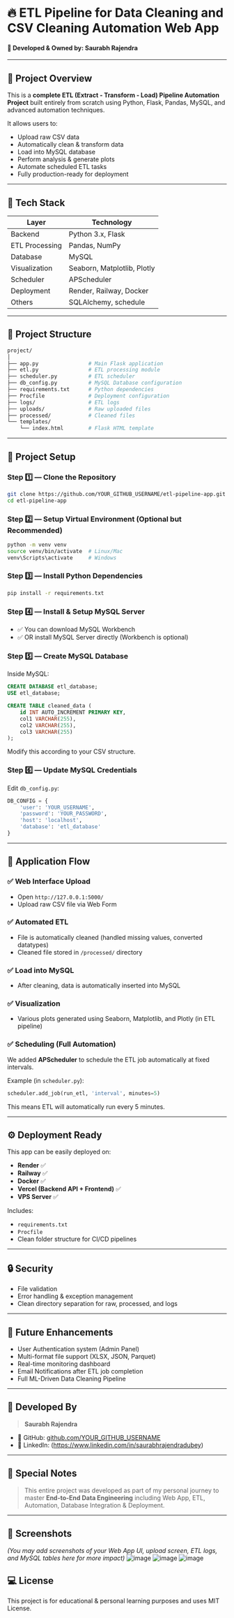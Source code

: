 
# 🔥 ETL Pipeline for Data Cleaning and CSV Cleaning Automation Web App

#### 👑 Developed & Owned by: **Saurabh Rajendra**

---

## 🚀 Project Overview

This is a **complete ETL (Extract - Transform - Load) Pipeline Automation Project** built entirely from scratch using Python, Flask, Pandas, MySQL, and advanced automation techniques.

It allows users to:

- Upload raw CSV data
- Automatically clean & transform data
- Load into MySQL database
- Perform analysis & generate plots
- Automate scheduled ETL tasks
- Fully production-ready for deployment

---

## 🧰 Tech Stack

| Layer        | Technology |
| ------------ | ----------- |
| Backend      | Python 3.x, Flask |
| ETL Processing | Pandas, NumPy |
| Database     | MySQL |
| Visualization | Seaborn, Matplotlib, Plotly |
| Scheduler    | APScheduler |
| Deployment   | Render, Railway, Docker |
| Others       | SQLAlchemy, schedule |

---

## 📂 Project Structure

```bash
project/
│
├── app.py                # Main Flask application
├── etl.py                # ETL processing module
├── scheduler.py          # ETL scheduler
├── db_config.py          # MySQL Database configuration
├── requirements.txt      # Python dependencies
├── Procfile              # Deployment configuration
├── logs/                 # ETL logs
├── uploads/              # Raw uploaded files
├── processed/            # Cleaned files
└── templates/
    └── index.html        # Flask HTML template
````

---

## 🔧 Project Setup

### Step 1️⃣ — Clone the Repository

```bash
git clone https://github.com/YOUR_GITHUB_USERNAME/etl-pipeline-app.git
cd etl-pipeline-app
```

### Step 2️⃣ — Setup Virtual Environment (Optional but Recommended)

```bash
python -m venv venv
source venv/bin/activate  # Linux/Mac
venv\Scripts\activate     # Windows
```

### Step 3️⃣ — Install Python Dependencies

```bash
pip install -r requirements.txt
```

### Step 4️⃣ — Install & Setup MySQL Server

* ✅ You can download MySQL Workbench
* ✅ OR install MySQL Server directly (Workbench is optional)

### Step 5️⃣ — Create MySQL Database

Inside MySQL:

```sql
CREATE DATABASE etl_database;
USE etl_database;

CREATE TABLE cleaned_data (
    id INT AUTO_INCREMENT PRIMARY KEY,
    col1 VARCHAR(255),
    col2 VARCHAR(255),
    col3 VARCHAR(255)
);
```

Modify this according to your CSV structure.

### Step 6️⃣ — Update MySQL Credentials

Edit `db_config.py`:

```python
DB_CONFIG = {
    'user': 'YOUR_USERNAME',
    'password': 'YOUR_PASSWORD',
    'host': 'localhost',
    'database': 'etl_database'
}
```

---

## 🔁 Application Flow

### ✅ Web Interface Upload

* Open `http://127.0.0.1:5000/`
* Upload raw CSV file via Web Form

### ✅ Automated ETL

* File is automatically cleaned (handled missing values, converted datatypes)
* Cleaned file stored in `/processed/` directory

### ✅ Load into MySQL

* After cleaning, data is automatically inserted into MySQL

### ✅ Visualization

* Various plots generated using Seaborn, Matplotlib, and Plotly (in ETL pipeline)

### ✅ Scheduling (Full Automation)

We added **APScheduler** to schedule the ETL job automatically at fixed intervals.

Example (in `scheduler.py`):

```python
scheduler.add_job(run_etl, 'interval', minutes=5)
```

This means ETL will automatically run every 5 minutes.

---

## ⚙ Deployment Ready

This app can be easily deployed on:

* **Render** ✅
* **Railway** ✅
* **Docker** ✅
* **Vercel (Backend API + Frontend)** ✅
* **VPS Server** ✅

Includes:

* `requirements.txt`
* `Procfile`
* Clean folder structure for CI/CD pipelines

---

## 🔒 Security

* File validation
* Error handling & exception management
* Clean directory separation for raw, processed, and logs

---

## 🌟 Future Enhancements

* User Authentication system (Admin Panel)
* Multi-format file support (XLSX, JSON, Parquet)
* Real-time monitoring dashboard
* Email Notifications after ETL job completion
* Full ML-Driven Data Cleaning Pipeline

---

## 👑 Developed By

> **Saurabh Rajendra**

* 🔗 GitHub: [github.com/YOUR\_GITHUB\_USERNAME](https://github.com/SaurabhRajendra7584)
* 🔗 LinkedIn: (https://www.linkedin.com/in/saurabhrajendradubey)

---

## 🙏 Special Notes

> This entire project was developed as part of my personal journey to master **End-to-End Data Engineering**
> including Web App, ETL, Automation, Database Integration & Deployment.

---

## 📸 Screenshots

*(You may add screenshots of your Web App UI, upload screen, ETL logs, and MySQL tables here for more impact)*
![image](https://github.com/user-attachments/assets/68a59b79-959d-45a3-97fa-0a22a029168b)
![image](https://github.com/user-attachments/assets/928f82bb-6561-456e-af89-94c43d0d4b5a)
![image](https://github.com/user-attachments/assets/22fdbb25-5e82-472d-b0ad-901fa729693a)



## 💻 License

This project is for educational & personal learning purposes and uses MIT License.

